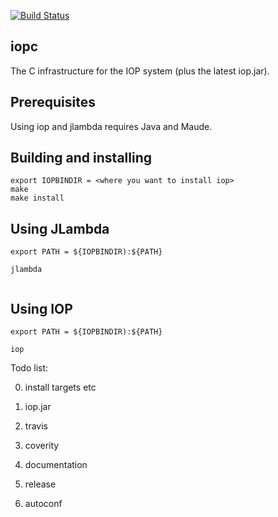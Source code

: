 
[![Build Status](https://travis-ci.org/SRI-CSL/iopc.svg?branch=master)](https://travis-ci.org/SRI-CSL/iopc)


## iopc


The C infrastructure for the IOP system (plus the latest iop.jar).

## Prerequisites

Using iop and jlambda requires Java and Maude.

## Building and installing 

```
export IOPBINDIR = <where you want to install iop>
make
make install
```

## Using JLambda

```
export PATH = ${IOPBINDIR):${PATH}

jlambda


```

## Using IOP 

```
export PATH = ${IOPBINDIR):${PATH}

iop

```



Todo list:

0. install targets etc

1.  iop.jar

2.  travis

3.  coverity

4.  documentation

5.  release

6.  autoconf






